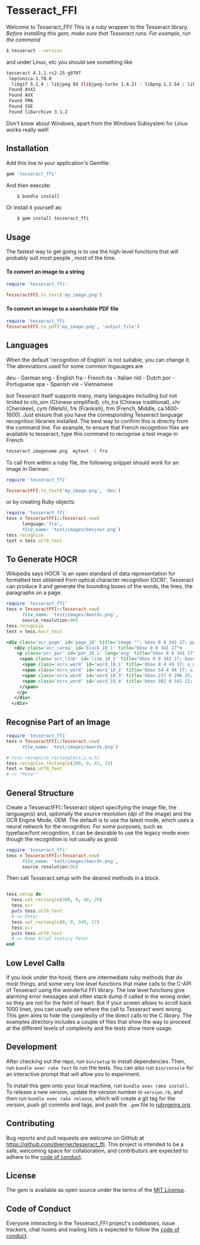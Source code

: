 # Tesseract_FFI

Welcome to Tesseract_FFI! 
This is a ruby wrapper to the Tesseract library. _Before installing this gem, make sure that Tesseract runs. For example, run the command_

```bash
$ tesseract --version
```

and under Linux, etc you should see something like
```bash
tesseract 4.1.1-rc2-25-g9707
 leptonica-1.78.0
  libgif 5.1.4 : libjpeg 8d (libjpeg-turbo 1.4.2) : libpng 1.2.54 : libtiff 4.0.6 : zlib 1.2.8 : libwebp 0.4.4 : libopenjp2 2.3.0
 Found AVX2
 Found AVX
 Found FMA
 Found SSE
 Found libarchive 3.1.2
```
Don't know about Windows, apart from the Windows Subsystem for Linux works really well!



## Installation

Add this line to your application's Gemfile:

```ruby
gem 'tesseract_ffi'
```

And then execute:
```bash
    $ bundle install
```
Or install it yourself as:
```bash
    $ gem install tesseract_ffi
```

## Usage
The fastest way to get going is to use the high-level functions that will probably suit most people , most of the time.

#### To convert an image to a string
```ruby
require 'tesseract_ffi'

TesseractFFI.to_text('my_image.png')
```
#### To convert an image to a searchable PDF file
```ruby
require 'tesseract_ffi'
TesseractFFI.to_pdf('my_image.png', 'output_file')
```

## Languages
When the default 'recognition  of English' is not suitable, you can change it. The abreviations used for some common lngauages are


deu - German
eng - English
fra - French
ita - Italian
nld - Dutch
por - Portuguese
spa - Spanish
vie - Vietnamese

but Tesseract itself supports many, many languages including but not limited to chi_sim (Chinese simplified), chi_tra (Chinese traditional), chr (Cherokee), cym (Welsh), frk (Frankish), frm (French, Middle, ca.1400-1600). Just ensure that you have the corresponding Tesseract language recognition libraries installed. The best way to confirm this is directly from the command line. For example, to ensure that French recognition files are available to tesseract, type this command to recognise a test image in French
```bash
tesseract imagename.png  mytext -l fra
```
To call from within a ruby file, the following snippet should work for an image in German:
```ruby
require 'tesseract_ffi'

TesseractFFI.to_text('my_image.png', 'deu')
```
or by creating Ruby objects:

```ruby
require 'tesseract_ffi'
tess = TesseractFFI::Tesseract.new(
      language:'fra', 
      file_name: 'test/images/bonjour.png')
tess.recognize
text = tess.utf8_text
```

## To Generate HOCR 
Wikipedia says HOCR 'is an open standard of data representation for formatted text 
obtained from optical character recognition (OCR)'.  Tesseract can produce it and generate the bounding boxes of the words, the lines, the paragraphs on a page.

```ruby
require 'tesseract_ffi'
tess = TesseractFFI::Tesseract.new( 
      file_name: 'test/images/4words.png', 
      source_resolution:96)
tess.recognize
text = tess.hocr_text
```

```xml
<div class='ocr_page' id='page_18' title='image ""; bbox 0 0 341 17; ppageno 17'>
   <div class='ocr_carea' id='block_18_1' title="bbox 0 0 341 17">
    <p class='ocr_par' id='par_18_1' lang='eng' title="bbox 0 0 341 17">
     <span class='ocr_line' id='line_18_1' title="bbox 0 0 341 17; baseline -0.012 -1; x_size 16; x_descenders 4; x_ascenders 4">
      <span class='ocrx_word' id='word_18_1' title='bbox 0 4 49 17; x_wconf 92'>Name</span>
      <span class='ocrx_word' id='word_18_2' title='bbox 54 4 94 17; x_wconf 90'>Arial</span>
      <span class='ocrx_word' id='word_18_3' title='bbox 237 0 296 15; x_wconf 90'>Century</span>
      <span class='ocrx_word' id='word_18_4' title='bbox 302 0 341 12; x_wconf 90'>Peter</span>
     </span>
    </p>
   </div>
  </div>
```

## Recognise Part of an Image
```ruby
require 'tesseract_ffi'
tess = TesseractFFI::Tesseract.new( 
      file_name: 'test/images/4words.png')

# tess.recognize_rectangle(x,y,w,h)
tess.recognize_rectangle(300, 0, 41, 15)
text = tess.utf8_text
# => "Peter"

```

## General Structure 

Create a TesseractFFI::Tesseract object specifying the image file, the language(s) and, optionally the source resolution (dpi of the image) and the OCR Engine Mode, OEM. The default is to use the latest mode, which uses a neural network for the recognition. For some purposes, such as typeface/font recognition, it can be desirable to use the legacy mode even though the recognition is not usually as good.

```ruby
require 'tesseract_ffi'
tess = TesseractFFI::Tesseract.new( 
      file_name: 'test/images/4words.png', 
      source_resolution:96)

```
Then call Tesseract.setup with the desired methods in a block.

```ruby

tess.setup do
  tess.set_rectangle(300, 0, 40, 20)
  tess.ocr
  puts tess.utf8_text
  # => Peter
  tess.set_rectangle(0, 0, 340, 17)
  tess.ocr
  puts tess.utf8_text
  # => Name Arial Century Peter
end

```


## Low Level Calls

If you look under the hood, there are intermediate ruby methods that do most things, and some very low level functions that make calls to the C-API of Tesseract using the wonderful FFI library. The low level functions give alarming error messages and often stack dump if called in the wrong order, so they are not for the feint of heart. But if your screen allows to scroll back 1000 lines, you can usually see where the call to Tesseract went wrong. This gem aims to hide the complexity of the direct calls to the C library. The examples directory includes a couple of files that show the way to proceed at the different levels of complexity and the tests show more usage.


## Development

After checking out the repo, run `bin/setup` to install dependencies. Then, run `bundle exec rake test` to run the tests. You can also run `bin/console` for an interactive prompt that will allow you to experiment.

To install this gem onto your local machine, run `bundle exec rake install`. To release a new version, update the version number in `version.rb`, and then run `bundle exec rake release`, which will create a git tag for the version, push git commits and tags, and push the `.gem` file to [rubygems.org](https://rubygems.org).

## Contributing

Bug reports and pull requests are welcome on GitHub at https://github.com/dverrier/tesseract_ffi. This project is intended to be a safe, welcoming space for collaboration, and contributors are expected to adhere to the [code of conduct](https://github.com/dverrier/tesseract_ffi/blob/master/CODE_OF_CONDUCT.md).


## License

The gem is available as open source under the terms of the [MIT License](https://opensource.org/licenses/MIT).

## Code of Conduct

Everyone interacting in the Tesseract_FFI project's codebases, issue trackers, chat rooms and mailing lists is expected to follow the [code of conduct](https://github.com/[USERNAME]/tessy/blob/master/CODE_OF_CONDUCT.md).

